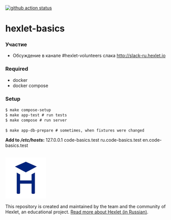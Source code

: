 [![github action status](https://github.com/hexlet-basics/hexlet-basics/workflows/On%20Push/badge.svg)](https://actions-badge.atrox.dev/hexlet-basics/hexlet-basics/goto)

# hexlet-basics

### Участие

* Обсуждение в канале #hexlet-volunteers слака http://slack-ru.hexlet.io

### Required

* docker
* docker compose

### Setup

```
$ make compose-setup
$ make app-test # run tests
$ make compose # run server

$ make app-db-prepare # sometimes, when fixtures were changed
```

**Add to _/etc/hosts_:**
  127.0.0.1 code-basics.test ru.code-basics.test en.code-basics.test

##
[![Hexlet Ltd. logo](https://raw.githubusercontent.com/Hexlet/hexletguides.github.io/master/images/hexlet_logo128.png)](https://ru.hexlet.io/pages/about?utm_source=github&utm_medium=link&utm_campaign=exercises-javascript)

This repository is created and maintained by the team and the community of Hexlet, an educational project. [Read more about Hexlet (in Russian)](https://ru.hexlet.io/pages/about?utm_source=github&utm_medium=link&utm_campaign=exercises-javascript).
##
